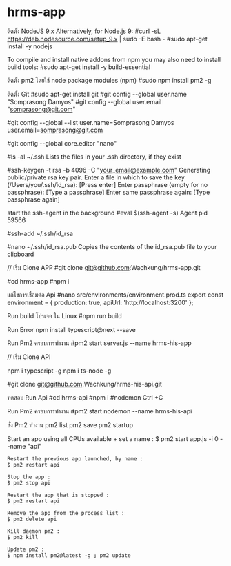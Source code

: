 # hrms-app
ติดตั้ง NodeJS 9.x
Alternatively, for Node.js 9:
#curl -sL https://deb.nodesource.com/setup_9.x | sudo -E bash -
#sudo apt-get install -y nodejs

To compile and install native addons from npm you may also need to install build tools:
#sudo apt-get install -y build-essential

ติดตั้ง pm2 โดยใช้ node package modules (npm)
#sudo npm install pm2 -g

ติดตั้ง Git
#sudo apt-get install git
#git config --global user.name "Somprasong Damyos"
#git config --global user.email "somprasong@git.com"

#git config --global --list
user.name=Somprasong Damyos
user.email=somprasong@git.com

#git config --global core.editor "nano"

#ls -al ~/.ssh
Lists the files in your .ssh directory, if they exist

#ssh-keygen -t rsa -b 4096 -C "your_email@example.com"
Generating public/private rsa key pair.
Enter a file in which to save the key (/Users/you/.ssh/id_rsa): [Press enter]
Enter passphrase (empty for no passphrase): [Type a passphrase]
Enter same passphrase again: [Type passphrase again]

start the ssh-agent in the background
#eval $(ssh-agent -s)
Agent pid 59566

#ssh-add ~/.ssh/id_rsa

#nano ~/.ssh/id_rsa.pub
Copies the contents of the id_rsa.pub file to your clipboard


// เริ่ม Clone APP
#git clone git@github.com:Wachkung/hrms-app.git

#cd hrms-app
#npm i

แก้ไขการเชื่อมต่อ Api
#nano src/environments/environment.prod.ts
export const environment = {
    production: true,
    apiUrl: 'http://localhost:3200'
};

Run build โปรเจค ใน Linux
#npm run build

Run Error
npm install typescript@next --save

Run Pm2 ครอบการทำงาน
#pm2 start server.js --name hrms-his-app

// เริ่ม Clone API

npm i typescript -g
npm i ts-node -g

#git clone git@github.com:Wachkung/hrms-his-api.git

ทดสอบ Run Api
#cd hrms-api
#npm i
#nodemon
Ctrl +C

Run Pm2 ครอบการทำงาน
#pm2 start nodemon --name hrms-his-api

สั่ง Pm2 ทำงาน
pm2 list
pm2 save
pm2 startup

Start an app using all CPUs available + set a name :
    $ pm2 start app.js -i 0 --name "api"

    Restart the previous app launched, by name :
    $ pm2 restart api

    Stop the app :
    $ pm2 stop api

    Restart the app that is stopped :
    $ pm2 restart api

    Remove the app from the process list :
    $ pm2 delete api

    Kill daemon pm2 :
    $ pm2 kill

    Update pm2 :
    $ npm install pm2@latest -g ; pm2 update
